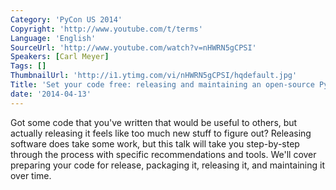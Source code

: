 ```yaml
---
Category: 'PyCon US 2014'
Copyright: 'http://www.youtube.com/t/terms'
Language: 'English'
SourceUrl: 'http://www.youtube.com/watch?v=nHWRN5gCPSI'
Speakers: [Carl Meyer]
Tags: []
ThumbnailUrl: 'http://i1.ytimg.com/vi/nHWRN5gCPSI/hqdefault.jpg'
Title: 'Set your code free: releasing and maintaining an open-source Python project'
date: '2014-04-13'
---
```

Got some code that you've written that would be useful to others, but actually releasing it feels like too much new stuff to figure out? Releasing software does take some work, but this talk will take you step-by-step through the process with specific recommendations and tools. We'll cover preparing your code for release, packaging it, releasing it, and maintaining it over time.